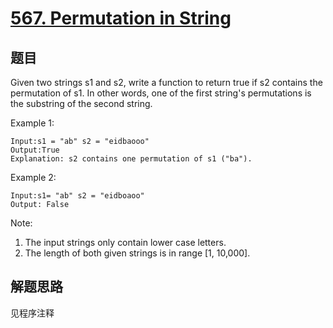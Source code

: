 # [567. Permutation in String](https://leetcode-cn.com/problems/permutation-in-string/)

## 题目

Given two strings s1 and s2, write a function to return true if s2 contains the permutation of s1. In other words, one of the first string's permutations is the substring of the second string.

Example 1:

```text
Input:s1 = "ab" s2 = "eidbaooo"
Output:True
Explanation: s2 contains one permutation of s1 ("ba").
```

Example 2:

```text
Input:s1= "ab" s2 = "eidboaoo"
Output: False
```

Note:

1. The input strings only contain lower case letters.
1. The length of both given strings is in range [1, 10,000].

## 解题思路

见程序注释
